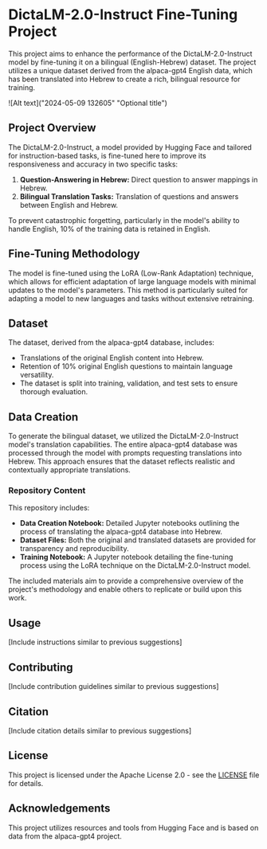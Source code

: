 # DictaLM-2.0-Instruct Fine-Tuning Project

This project aims to enhance the performance of the DictaLM-2.0-Instruct model by fine-tuning it on a bilingual (English-Hebrew) dataset. The project utilizes a unique dataset derived from the alpaca-gpt4 English data, which has been translated into Hebrew to create a rich, bilingual resource for training.

![Alt text]("2024-05-09 132605" "Optional title")

## Project Overview

The DictaLM-2.0-Instruct, a model provided by Hugging Face and tailored for instruction-based tasks, is fine-tuned here to improve its responsiveness and accuracy in two specific tasks:
1. **Question-Answering in Hebrew:** Direct question to answer mappings in Hebrew.
2. **Bilingual Translation Tasks:** Translation of questions and answers between English and Hebrew.

To prevent catastrophic forgetting, particularly in the model's ability to handle English, 10% of the training data is retained in English.

## Fine-Tuning Methodology

The model is fine-tuned using the LoRA (Low-Rank Adaptation) technique, which allows for efficient adaptation of large language models with minimal updates to the model's parameters. This method is particularly suited for adapting a model to new languages and tasks without extensive retraining.

## Dataset

The dataset, derived from the alpaca-gpt4 database, includes:
- Translations of the original English content into Hebrew.
- Retention of 10% original English questions to maintain language versatility.
- The dataset is split into training, validation, and test sets to ensure thorough evaluation.

## Data Creation

To generate the bilingual dataset, we utilized the DictaLM-2.0-Instruct model's translation capabilities. The entire alpaca-gpt4 database was processed through the model with prompts requesting translations into Hebrew. This approach ensures that the dataset reflects realistic and contextually appropriate translations.

### Repository Content

This repository includes:
- **Data Creation Notebook:** Detailed Jupyter notebooks outlining the process of translating the alpaca-gpt4 database into Hebrew.
- **Dataset Files:** Both the original and translated datasets are provided for transparency and reproducibility.
- **Training Notebook:** A Jupyter notebook detailing the fine-tuning process using the LoRA technique on the DictaLM-2.0-Instruct model.

The included materials aim to provide a comprehensive overview of the project's methodology and enable others to replicate or build upon this work.

## Usage

[Include instructions similar to previous suggestions]

## Contributing

[Include contribution guidelines similar to previous suggestions]

## Citation

[Include citation details similar to previous suggestions]

## License

This project is licensed under the Apache License 2.0 - see the [LICENSE](LICENSE) file for details.

## Acknowledgements

This project utilizes resources and tools from Hugging Face and is based on data from the alpaca-gpt4 project.
